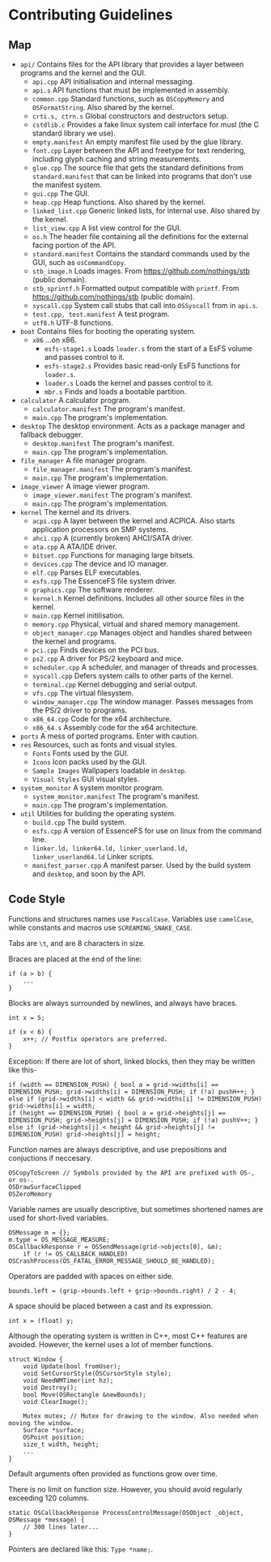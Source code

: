 # Contributing Guidelines

## Map

- `api/` Contains files for the API library that provides a layer between programs and the kernel and the GUI.
  - `api.cpp` API initialisation and internal messaging.
  - `api.s` API functions that must be implemented in assembly.
  - `common.cpp` Standard functions, such as `OSCopyMemory` and `OSFormatString`. Also shared by the kernel.
  - `crti.s, ctrn.s` Global constructors and destructors setup.
  - `cstdlib.c` Provides a fake linux system call interface for musl (the C standard library we use).
  - `empty.manifest` An empty manifest file used by the glue library.
  - `font.cpp` Layer between the API and freetype for text rendering, including glyph caching and string measurements.
  - `glue.cpp` The source file that gets the standard definitions from `standard.manifest` that can be linked into programs that don't use the manifest system.
  - `gui.cpp` The GUI.
  - `heap.cpp` Heap functions. Also shared by the kernel.
  - `linked_list.cpp` Generic linked lists, for internal use. Also shared by the kernel.
  - `list_view.cpp` A list view control for the GUI.
  - `os.h` The header file containing all the definitions for the external facing portion of the API.
  - `standard.manifest` Contains the standard commands used by the GUI, such as `osCommandCopy`.
  - `stb_image.h` Loads images. From https://github.com/nothings/stb (public domain).
  - `stb_sprintf.h` Formatted output compatible with `printf`. From https://github.com/nothings/stb (public domain).
  - `syscall.cpp` System call stubs that call into `OSSyscall` from in `api.s`.
  - `test.cpp, test.manifest` A test program.
  - `utf8.h` UTF-8 functions.
- `boot` Contains files for booting the operating system.
  - `x86` ...on x86.
    - `esfs-stage1.s` Loads `loader.s` from the start of a EsFS volume and passes control to it.
    - `esfs-stage2.s` Provides basic read-only EsFS functions for `loader.s`.
    - `loader.s` Loads the kernel and passes control to it.
    - `mbr.s` Finds and loads a bootable partition.
- `calculator` A calculator program.
  - `calculator.manifest` The program's manifest.
  - `main.cpp` The program's implementation.
- `desktop` The desktop environment. Acts as a package manager and fallback debugger.
  - `desktop.manifest` The program's manifest.
  - `main.cpp` The program's implementation.
- `file_manager` A file manager program.
  - `file_manager.manifest` The program's manifest.
  - `main.cpp` The program's implementation.
- `image_viewer` A image viewer program.
  - `image_viewer.manifest` The program's manifest.
  - `main.cpp` The program's implementation.
- `kernel` The kernel and its drivers.
  - `acpi.cpp` A layer between the kernel and ACPICA. Also starts application processors on SMP systems.
  - `ahci.cpp` A (currently broken) AHCI/SATA driver.
  - `ata.cpp` A ATA/IDE driver.
  - `bitset.cpp` Functions for managing large bitsets.
  - `devices.cpp` The device and IO manager.
  - `elf.cpp` Parses ELF executables.
  - `esfs.cpp` The EssenceFS file system driver.
  - `graphics.cpp` The software renderer.
  - `kernel.h` Kernel definitions. Includes all other source files in the kernel.
  - `main.cpp` Kernel initilisation.
  - `memory.cpp` Physical, virtual and shared memory management.
  - `object_manager.cpp` Manages object and handles shared between the kernel and programs.
  - `pci.cpp` Finds devices on the PCI bus.
  - `ps2.cpp` A driver for PS/2 keyboard and mice.
  - `scheduler.cpp` A scheduler, and manager of threads and processes.
  - `syscall.cpp` Defers system calls to other parts of the kernel.
  - `terminal.cpp` Kernel debugging and serial output. 
  - `vfs.cpp` The virtual filesystem.
  - `window_manager.cpp` The window manager. Passes messages from the PS/2 driver to programs.
  - `x86_64.cpp` Code for the x64 architecture.
  - `x86_64.s` Assembly code for the x64 architecture.
- `ports` A mess of ported programs. Enter with caution.
- `res` Resources, such as fonts and visual styles.
  - `Fonts` Fonts used by the GUI.
  - `Icons` Icon packs used by the GUI.
  - `Sample Images` Wallpapers loadable in `desktop`.
  - `Visual Styles` GUI visual styles.
- `system_monitor` A system monitor program.
  - `system_monitor.manifest` The program's manifest.
  - `main.cpp` The program's implementation.
- `util` Utilities for building the operating system.
  - `build.cpp` The build system.
  - `esfs.cpp` A version of EssenceFS for use on linux from the command line.
  - `linker.ld, linker64.ld, linker_userland.ld, linker_userland64.ld` Linker scripts.
  - `manifest_parser.cpp` A manifest parser. Used by the build system and `desktop`, and soon by the API.

## Code Style

Functions and structures names use `PascalCase`.
Variables use `camelCase`, while constants and macros use `SCREAMING_SNAKE_CASE`.

Tabs are `\t`, and are 8 characters in size.

Braces are placed at the end of the line: 

    if (a > b) {
        ...
    }
    
Blocks are always surrounded by newlines, and always have braces.

    int x = 5;
    
    if (x < 6) {
        x++; // Postfix operators are preferred.
    }
    
Exception: If there are lot of short, linked blocks, then they may be written like this-

    if (width == DIMENSION_PUSH) { bool a = grid->widths[i] == DIMENSION_PUSH; grid->widths[i] = DIMENSION_PUSH; if (!a) pushH++; }
    else if (grid->widths[i] < width && grid->widths[i] != DIMENSION_PUSH) grid->widths[i] = width;
    if (height == DIMENSION_PUSH) { bool a = grid->heights[j] == DIMENSION_PUSH; grid->heights[j] = DIMENSION_PUSH; if (!a) pushV++; }
    else if (grid->heights[j] < height && grid->heights[j] != DIMENSION_PUSH) grid->heights[j] = height;

Function names are always descriptive, and use prepositions and conjuctions if neccesary. 

    OSCopyToScreen // Symbols provided by the API are prefixed with OS-, or os-.
    OSDrawSurfaceClipped
    OSZeroMemory
    
Variable names are usually descriptive, but sometimes shortened names are used for short-lived variables.

    OSMessage m = {};
    m.type = OS_MESSAGE_MEASURE;
    OSCallbackResponse r = OSSendMessage(grid->objects[0], &m);
		if (r != OS_CALLBACK_HANDLED) OSCrashProcess(OS_FATAL_ERROR_MESSAGE_SHOULD_BE_HANDLED);

Operators are padded with spaces on either side.

    bounds.left = (grip->bounds.left + grip->bounds.right) / 2 - 4;
    
A space should be placed between a cast and its expression.

    int x = (float) y;

Although the operating system is written in C++, most C++ features are avoided.
However, the kernel uses a lot of member functions.

    struct Window {
        void Update(bool fromUser);
        void SetCursorStyle(OSCursorStyle style);
        void NeedWMTimer(int hz);
        void Destroy();
        bool Move(OSRectangle &newBounds);
        void ClearImage();

        Mutex mutex; // Mutex for drawing to the window. Also needed when moving the window.
        Surface *surface;
        OSPoint position;
        size_t width, height;
        ...
    }
    
Default arguments often provided as functions grow over time.

There is no limit on function size. However, you should avoid regularly exceeding 120 columns.

    static OSCallbackResponse ProcessControlMessage(OSObject _object, OSMessage *message) {
        // 300 lines later...
    }

Pointers are declared like this: `Type *name;`.
